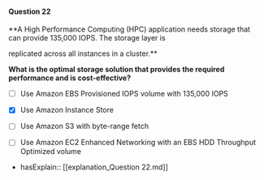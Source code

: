 #### Question  22

**A High Performance Computing (HPC) application needs storage that can provide 135,000 IOPS. The storage layer is

replicated across all instances in a cluster.**

**What is the optimal storage solution that provides the required performance and is cost-effective?**

- [ ] Use Amazon EBS Provisioned IOPS volume with 135,000 IOPS

- [x] Use Amazon Instance Store

- [ ] Use Amazon S3 with byte-range fetch

- [ ] Use Amazon EC2 Enhanced Networking with an EBS HDD Throughput Optimized volume

- hasExplain:: [[explanation_Question  22.md]]
